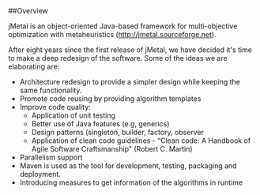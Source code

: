 <div id='id-overviw'/>
##Overview

jMetal is an object-oriented Java-based framework for multi-objective optimization with metaheuristics (http://jmetal.sourceforge.net).

After eight years since the first release of jMetal, we have decided it's time to make a deep redesign of the software. Some of the ideas we are elaborating are:

* Architecture redesign to provide a simpler design while keeping the same functionality.
* Promote code reusing by providing algorithm templates
* Improve code quality:
  * Application of unit testing
  * Better use of Java features (e.g, generics)
  * Design patterns (singleton, builder, factory, observer
  * Application of clean code guidelines - “Clean code: A Handbook of Agile Software Craftsmanship" (Robert C. Martin)
* Parallelism support
* Maven is used as the tool for development, testing, packaging and deployment.
* Introducing measures to get information of the algorithms in runtime
